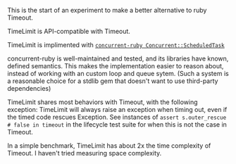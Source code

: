 This is the start of an experiment to make a better alternative to
ruby Timeout.

TimeLimit is API-compatible with Timeout.

TimeLimit is implimented with
[`concurrent-ruby Concurrent::ScheduledTask`](https://github.com/ruby-concurrency/concurrent-ruby/blob/master/lib/concurrent-ruby/concurrent/scheduled_task.rb)

concurrent-ruby is well-maintained and tested, and its libraries
have known, defined semantics. This makes the implementation easier to reason about,
instead of working with an custom loop and queue sytem. (Such a system is a reasonable choice
for a stdlib gem that doesn't want to use third-party dependencies)

TimeLimit shares most behaviors with Timeout, with the following exception:
TimeLimit will always raise an exception when timing out, even if the timed
code rescues Exception. See instances of `assert s.outer_rescue # false in timeout`
in the lifecycle test suite for when this is not the case in Timeout.

In a simple benchmark, TimeLimit has about 2x the time complexity of Timeout.
I haven't tried measuring space complexity.
